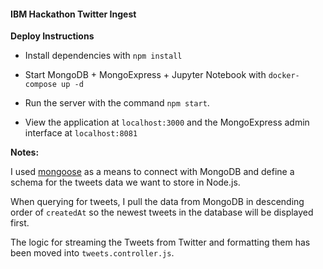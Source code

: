 #### IBM Hackathon Twitter Ingest

**Deploy Instructions**

- Install dependencies with `npm install`

- Start MongoDB + MongoExpress + Jupyter Notebook with `docker-compose up -d`

- Run the server with the command `npm start`.

- View the application at `localhost:3000` and the MongoExpress admin interface at `localhost:8081`

**Notes:**

I used [mongoose](https://github.com/Automattic/mongoose) as a means to connect with MongoDB and define a schema for the tweets data we want to store in Node.js.

When querying for tweets, I pull the data from MongoDB in descending order of `createdAt` so the newest tweets in the database will be displayed first.

The logic for streaming the Tweets from Twitter and formatting them has been moved into `tweets.controller.js`.